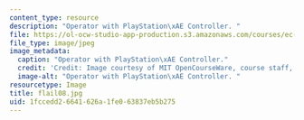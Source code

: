 ```yaml
---
content_type: resource
description: "Operator with PlayStation\xAE Controller. "
file: https://ol-ocw-studio-app-production.s3.amazonaws.com/courses/ec-s06-design-for-demining-spring-2007/1fccedd26641626a1fe063837eb5b275_flail08.jpg
file_type: image/jpeg
image_metadata:
  caption: "Operator with PlayStation\xAE Controller."
  credit: 'Credit: Image courtesy of MIT OpenCourseWare, course staff, and students.'
  image-alt: "Operator with PlayStation\xAE Controller. "
resourcetype: Image
title: flail08.jpg
uid: 1fccedd2-6641-626a-1fe0-63837eb5b275
---
```

